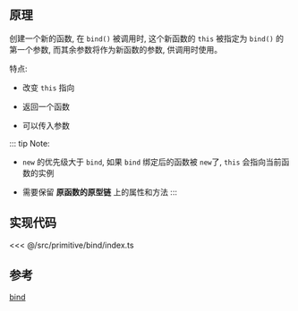 ## 原理

创建一个新的函数, 在 `bind()` 被调用时, 这个新函数的 `this` 被指定为 `bind()` 的第一个参数, 而其余参数将作为新函数的参数, 供调用时使用。

特点:

- 改变 `this` 指向

- 返回一个函数

- 可以传入参数

::: tip
Note:

- `new` 的优先级大于 `bind`, 如果 `bind` 绑定后的函数被 `new`了, `this` 会指向当前函数的实例

- 需要保留 **原函数的原型链** 上的属性和方法
:::

## 实现代码

<<< @/src/primitive/bind/index.ts

## 参考

[bind](https://developer.mozilla.org/zh-CN/docs/Web/JavaScript/Reference/Global_Objects/Function/bind)
